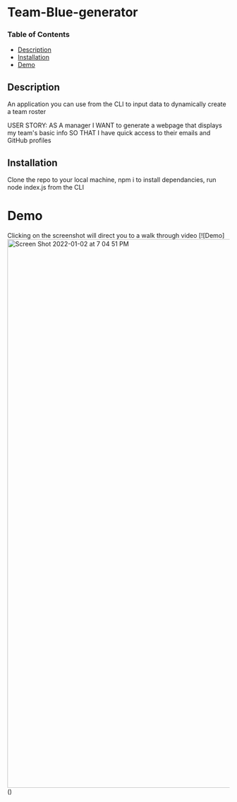 # Team-Blue-generator
 ### Table of Contents
  * [Description](#description)
  * [Installation](#installation)
  * [Demo](#demo)

## Description
An application you can use from the CLI to input data to dynamically create a team roster

USER STORY:
AS A manager
I WANT to generate a webpage that displays my team's basic info
SO THAT I have quick access to their emails and GitHub profiles
 ## Installation
Clone the repo to your local machine, npm i to install dependancies, run node index.js from the CLI
 # Demo
Clicking on the screenshot will direct you to a walk through video
[![Demo] <img width="1240" alt="Screen Shot 2022-01-02 at 7 04 51 PM" src="https://user-images.githubusercontent.com/74579301/147895604-94a3cced-aef7-47ba-a937-cfdd7e29c074.png">
()


